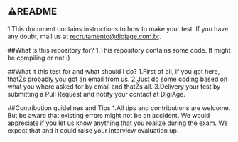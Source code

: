 ## ⚠️README
1.This document contains instructions to how to make your test. If you have any doubt, mail us at recrutamento@digiage.com.br.

##What is this repository for?
1.This repository contains some code. It might be compiling or not :)

##What it this test for and what should I do?
1.First of all, if you got here, thatŽs probably you got an email from us.
2.Just do some coding based on what you where asked for by email and thatŽs all.
3.Delivery your test by submitting a Pull Request and notify your contact at DigiAge.

##Contribution guidelines and Tips
1.All tips and contributions are welcome. But be aware that existing errors might not be an accident. We would appreciate if you let us know anything that you realize during the exam. We expect that and it could raise your interview evaluation up.
